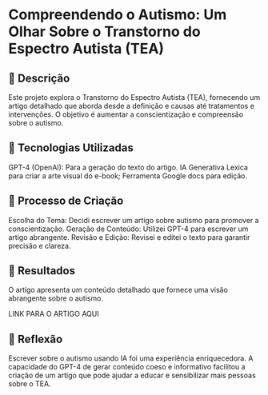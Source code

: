 # Compreendendo o Autismo: Um Olhar Sobre o Transtorno do Espectro Autista (TEA)

## 📒 Descrição
Este projeto explora o Transtorno do Espectro Autista (TEA), fornecendo um artigo detalhado que aborda desde a definição e causas até tratamentos e intervenções. O objetivo é aumentar a conscientização e compreensão sobre o autismo.

## 🤖 Tecnologias Utilizadas
GPT-4 (OpenAI): Para a geração do texto do artigo.
IA Generativa Lexica para criar a arte visual do e-book;
Ferramenta Google docs para edição.

## 🧐 Processo de Criação
Escolha do Tema: Decidi escrever um artigo sobre autismo para promover a conscientização.
Geração de Conteúdo: Utilizei GPT-4 para escrever um artigo abrangente.
Revisão e Edição: Revisei e editei o texto para garantir precisão e clareza.

## 🚀 Resultados
O artigo apresenta um conteúdo detalhado que fornece uma visão abrangente sobre o autismo.

LINK PARA O ARTIGO AQUI

## 💭 Reflexão 
Escrever sobre o autismo usando IA foi uma experiência enriquecedora. A capacidade do GPT-4 de gerar conteúdo coeso e informativo facilitou a criação de um artigo que pode ajudar a educar e sensibilizar mais pessoas sobre o TEA.
